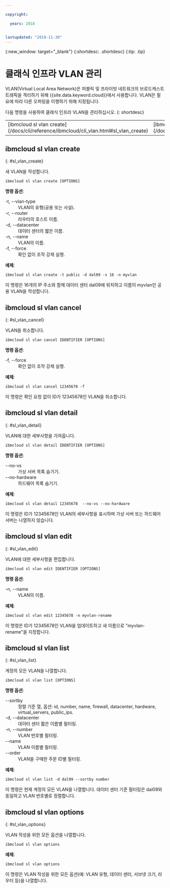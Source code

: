 ```yaml
---

copyright:

  years: 2018


lastupdated: "2018-11-30"
---
```


{:new_window: target="_blank"}
{:shortdesc: .shortdesc}
{:tip: .tip}

# 클래식 인프라 VLAN 관리

VLAN(Virtual Local Area Network)은 퍼블릭 및 프라이빗 네트워크의 브로드캐스트 트래픽을 격리하기 위해 {{site.data.keyword.cloud}}에서 사용합니다. VLAN은 필요에 따라 다른 오퍼링을 이행하기 위해 지정됩니다.

다음 명령을 사용하여 클래식 인프라 VLAN을 관리하십시오.
{: shortdesc}

<table summary="명령에 대한 자세한 정보를 제공하는 링크가 있는 알파벳순으로 정렬된 {{site.data.keyword.Bluemix_notm}} 클래식 인프라 VLAN 명령">
 <thead>
 </thead>
 <tbody>
 <tr>
 <td>[ibmcloud sl vlan create](/docs/cli/reference/ibmcloud/cli_vlan.html#sl_vlan_create)</td>
 <td>[ibmcloud sl vlan cancel](/docs/cli/reference/ibmcloud/cli_vlan.html#sl_vlan_cancel)</td>
 <td>[ibmcloud sl vlan detail](/docs/cli/reference/ibmcloud/cli_vlan.html#sl_vlan_detail)</td>
 <td>[ibmcloud sl vlan edit](/docs/cli/reference/ibmcloud/cli_vlan.html#sl_vlan_edit)</td>
 <td>[ibmcloud sl vlan list](/docs/cli/reference/ibmcloud/cli_vlan.html#sl_vlan_list)</td>
 <td>[ibmcloud sl vlan options
](/docs/cli/reference/ibmcloud/cli_vlan.html#sl_vlan_options)</td>
 </tr>
   </tbody>
 </table>

 ## ibmcloud sl vlan create
{: #sl_vlan_create}

새 VLAN을 작성합니다.
```
ibmcloud sl vlan create [OPTIONS]
```

<strong>명령 옵션</strong>:
<dl>
<dt>-t, --vlan-type</dt>
<dd>VLAN의 유형(공용 또는 사설).</dd>
<dt>-r, --router</dt>
<dd>라우터의 호스트 이름.</dd>
<dt>-d, --datacenter</dt>
<dd>데이터 센터의 짧은 이름.</dd>
<dt>-n, --name</dt>
<dd>VLAN의 이름.</dd>
<dt>-f, --force</dt>
<dd>확인 없이 조작 강제 실행.</dd>
</dl>

**예제**:
```
ibmcloud sl vlan create -t public -d dal09 -s 16 -n myvlan
```
이 명령은 16개의 IP 주소와 함께 데이터 센터 dal09에 위치하고 이름이 myvlan인 공용 VLAN을 작성합니다.

## ibmcloud sl vlan cancel
{: #sl_vlan_cancel}

VLAN을 취소합니다.
```
ibmcloud sl vlan cancel IDENTIFIER [OPTIONS]
```

<strong>명령 옵션</strong>:
<dl>
<dt>-f, --force</dt>
<dd>확인 없이 조작 강제 실행.</dd>
</dl>

**예제**:
```
ibmcloud sl vlan cancel 12345678 -f
```
이 명령은 확인 요청 없이 ID가 12345678인 VLAN을 취소합니다.

## ibmcloud sl vlan detail
{: #sl_vlan_detail}

VLAN에 대한 세부사항을 가져옵니다.
```
ibmcloud sl vlan detail IDENTIFIER [OPTIONS]
```

<strong>명령 옵션</strong>:
<dl>
<dt>--no-vs</dt>
<dd>가상 서버 목록 숨기기.</dd>
<dt>--no-hardware</dt>
<dd>하드웨어 목록 숨기기.</dd>
</dl>

**예제**:
```
ibmcloud sl vlan detail 12345678  --no-vs --no-hardware
```
이 명령은 ID가 12345678인 VLAN의 세부사항을 표시하며 가상 서버 또는 하드웨어 서버는 나열하지 않습니다.

## ibmcloud sl vlan edit
{: #sl_vlan_edit}

VLAN에 대한 세부사항을 편집합니다.
```
ibmcloud sl vlan edit IDENTIFIER [OPTIONS]
```

<strong>명령 옵션</strong>:
<dl>
<dt>-n, --name</dt>
<dd>VLAN의 이름.</dd>
</dl>

**예제**:
```
ibmcloud sl vlan edit 12345678 -n myvlan-rename
```
이 명령은 ID가 12345678인 VLAN을 업데이트하고 새 이름으로 "myvlan-rename"을 지정합니다.

## ibmcloud sl vlan list
{: #sl_vlan_list}

계정의 모든 VLAN을 나열합니다.
```
ibmcloud sl vlan list [OPTIONS]
```

<strong>명령 옵션</strong>:
<dl>
<dt>--sortby</dt>
<dd>정렬 기준 열, 옵션: id, number, name, firewall, datacenter, hardware, virtual_servers, public_ips.</dd>
<dt>-d, --datacenter</dt>
<dd>데이터 센터 짧은 이름별 필터링.</dd>
<dt>-n, --number</dt>
<dd>VLAN 번호별 필터링.</dd>
<dt>--name</dt>
<dd>VLAN 이름별 필터링.</dd>
<dt>--order</dt>
<dd>VLAN을 구매한 주문 ID별 필터링.</dd>
</dl>

**예제**:
```
ibmcloud sl vlan list -d dal09 --sortby number
```
이 명령은 현재 계정의 모든 VLAN을 나열합니다. 데이터 센터 기준 필터링은 dal09와 동일하고 VLAN 번호별로 정렬합니다.

## ibmcloud sl vlan options
{: #sl_vlan_options}

VLAN 작성을 위한 모든 옵션을 나열합니다.
```
ibmcloud sl vlan options
```


**예제**:
```
ibmcloud sl vlan options
```
이 명령은 VLAN 작성을 위한 모든 옵션(예: VLAN 유형, 데이터 센터, 서브넷 크기, 라우터 등)을 나열합니다.
